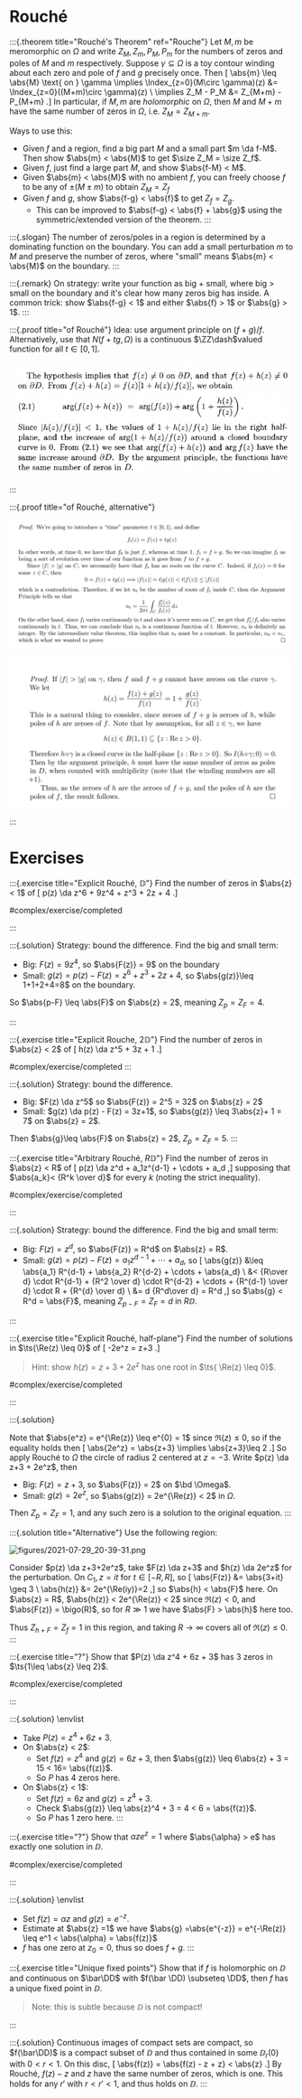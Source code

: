 # Rouché 


:::{.theorem title="Rouché's Theorem" ref="Rouche"}
Let $M, m$ be meromorphic on $\Omega$ and write $Z_M, Z_m, P_M, P_m$ for the numbers of zeros and poles of $M$ and $m$ respectively.
Suppose $\gamma \subseteq \Omega$ is a toy contour winding about each zero and pole of $f$ and $g$ precisely once.
Then
\[
\abs{m} \leq \abs{M} \text{ on } \gamma \implies \Index_{z=0}(M\circ \gamma)(z) 
&= \Index_{z=0}((M+m)\circ \gamma)(z) \\
\implies Z_M - P_M 
&= Z_{M+m} - P_{M+m}
.\]
In particular, if $M, m$ are *holomorphic* on $\Omega$, then $M$ and $M+m$ have the same number of zeros in $\Omega$, i.e. $Z_M = Z_{M+m}$.

Ways to use this: 

- Given $f$ and a region, find a big part $M$ and a small part $m \da f-M$.
  Then show $\abs{m} < \abs{M}$ to get $\size Z_M = \size Z_f$.
- Given $f$, just find a large part $M$, and show $\abs{f-M} < M$.
- Given $\abs{m} < \abs{M}$ with no ambient $f$, you can freely choose $f$ to be any of $\pm (M \pm m)$ to obtain $Z_M = Z_f$
- Given $f$ and $g$, show $\abs{f-g} < \abs{f}$ to get $Z_f = Z_g$.
  - This can be improved to $\abs{f-g} < \abs{f} + \abs{g}$ using the symmetric/extended version of the theorem.
:::

:::{.slogan}
The number of zeros/poles in a region is determined by a dominating function on the boundary.
You can add a small perturbation $m$ to $M$ and preserve the number of zeros, where "small" means $\abs{m} < \abs{M}$ on the boundary.
:::

:::{.remark}
On strategy: write your function as big + small, where big $>$ small on the boundary and it's clear how many zeros big has inside. 
A common trick: show $\abs{f-g} < 1$ and either $\abs{f} > 1$ or $\abs{g} > 1$.
:::

:::{.proof title="of Rouché"}
Idea: use argument principle on $(f+g)/f$.
Alternatively, use that $N(f+tg, \Omega)$ is a continuous $\ZZ\dash$valued function for all $t\in [0, 1]$.

![](figures/2021-12-10_22-23-58.png)

:::

:::{.proof title="of Rouché, alternative"}

![](figures/2021-12-14_16-25-41.png)

![](figures/2021-12-15_02-24-10.png)

:::

# Exercises

:::{.exercise title="Explicit Rouché, $\mathbb{D}$"}
Find the number of zeros in $\abs{z} < 1$ of
\[
p(z) \da z^6 + 9z^4 + z^3 + 2z + 4
.\]

#complex/exercise/completed

:::

:::{.solution}
Strategy: bound the difference.
Find the big and small term:

- Big: $F(z) = 9z^4$, so $\abs{F(z)} = 9$ on the boundary
- Small: $g(z) = p(z) - F(z) = z^6 + z^3 + 2z + 4$, so $\abs{g(z)}\leq 1+1+2+4=8$ on the boundary.


So $\abs{p-F} \leq \abs{F}$ on $\abs{z} = 2$, meaning $Z_{p} = Z_F = 4$.


:::

:::{.exercise title="Explicit Rouche, $2\mathbb{D}$"}
Find the number of zeros in $\abs{z} < 2$ of
\[
h(z) \da z^5 + 3z + 1
.\]


#complex/exercise/completed
:::

:::{.solution}
Strategy: bound the difference.

- Big: $F(z) \da z^5$ so $\abs{F(z)} = 2^5 = 32$ on $\abs{z} = 2$
- Small: $g(z) \da p(z) - F(z) = 3z+1$, so $\abs{g(z)} \leq 3\abs{z}+ 1 = 7$ on $\abs{z} = 2$.

Then $\abs{g}\leq \abs{F}$ on $\abs{z} = 2$, $Z_{p} = Z_F = 5$.
:::

:::{.exercise title="Arbitrary Rouché, $R\mathbb{D}$"}
Find the number of zeros in $\abs{z} < R$ of 
\[
p(z) \da z^d + a_1z^{d-1} + \cdots + a_d
,\]
supposing that
$\abs{a_k}< {R^k \over d}$ for every $k$ (noting the strict inequality).

#complex/exercise/completed

:::

:::{.solution}
Strategy: bound the difference.
Find the big and small term:

- Big: $F(z) = z^d$, so $\abs{F(z)} = R^d$ on $\abs{z} = R$.
- Small: $g(z) = p(z) - F(z) = a_1 z^{d-1} + \cdots + a_d$, so
\[
\abs{g(z)} 
&\leq \abs{a_1} R^{d-1} + \abs{a_2} R^{d-2} + \cdots + \abs{a_d} \\
&< {R\over d} \cdot R^{d-1} + {R^2 \over d} \cdot R^{d-2} + \cdots + {R^{d-1} \over d} \cdot R + {R^{d} \over d} \\
&= d {R^d\over d} = R^d
,\]
so $\abs{g} < R^d = \abs{F}$, meaning $Z_{p-F} = Z_F = d$ in $R\DD$.

:::

:::{.exercise title="Explicit Rouché, half-plane"}
Find the number of solutions in $\ts{\Re(z) \leq 0}$ of
\[
-2e^z = z+3
.\]

> Hint: show $h(z) = z + 3 + 2e^z$ has one root in $\ts{ \Re(z) \leq 0}$.

#complex/exercise/completed

:::

:::{.solution}

Note that $\abs{e^z} = e^{\Re(z)} \leq e^{0} = 1$ since $\Re(z) \leq 0$, so if the equality holds then
\[
\abs{2e^z} = \abs{z+3} \implies \abs{z+3}\leq 2
.\]
So apply Rouché to $\Omega$ the circle of radius 2 centered at $z=-3$.
Write $p(z) \da z+3 + 2e^z$, then

- Big: $F(z) = z+3$, so $\abs{F(z)} = 2$ on $\bd \Omega$.
- Small: $g(z) = 2e^z$, so $\abs{g(z)} = 2e^{\Re(z)} < 2$ in $\Omega$.

Then $Z_p = Z_F = 1$, and any such zero is a solution to the original equation.
:::

:::{.solution title="Alternative"}
Use the following region:

![figures/2021-07-29_20-39-31.png](figures/2021-07-29_20-39-31.png)

Consider $p(z) \da z+3+2e^z$, take $F(z) \da z+3$ and $h(z) \da 2e^z$ for the perturbation.
On $C_1, z=it$ for $t\in [-R, R]$, so
\[
\abs{F(z)} &= \abs{3+it} \geq 3 \\
\abs{h(z)} &= 2e^{\Re(iy)}=2
,\]
so $\abs{h} < \abs{F}$ here.
On $\abs{z} = R$, $\abs{h(z)} < 2e^{\Re(z)} < 2$ since $\Re(z) < 0$, and $\abs{F(z)} = \bigo(R)$, so for $R\gg 1$ we have $\abs{F} > \abs{h}$ here too.

Thus $Z_{h+F} = Z_f = 1$ in this region, and taking $R\to\infty$ covers all of $\Re(z) \leq 0$.
:::

:::{.exercise title="?"}
Show that $P(z) \da z^4 + 6z + 3$ has 3 zeros in $\ts{1\leq \abs{z} \leq 2}$.

#complex/exercise/completed

:::

:::{.solution}
\envlist

- Take $P(z) = z^4 + 6z + 3$.
- On $\abs{z} < 2$:
  - Set $f(z) = z^4$ and $g(z) = 6z + 3$, then $\abs{g(z)} \leq 6\abs{z} + 3 = 15 < 16= \abs{f(z)}$.
  - So $P$ has 4 zeros here.
- On $\abs{z} < 1$:
  - Set $f(z) = 6z$ and $g(z) = z^4 + 3$.
  - Check $\abs{g(z)} \leq \abs{z}^4 + 3 = 4 < 6 = \abs{f(z)}$.
  - So $P$ has 1 zero here.
:::

:::{.exercise title="?"}
Show that $\alpha z e^z = 1$ where $\abs{\alpha} > e$ has exactly one solution in $\DD$.

#complex/exercise/completed

:::

:::{.solution}
\envlist 

- Set $f(z) = \alpha z$ and $g(z) = e^{-z}$.
- Estimate at $\abs{z} =1$ we have $\abs{g} =\abs{e^{-z}} = e^{-\Re(z)} \leq e^1 < \abs{\alpha} = \abs{f(z)}$
- $f$ has one zero at $z_0 = 0$, thus so does $f+g$.
:::

:::{.exercise title="Unique fixed points"}
Show that if $f$ is holomorphic on $\DD$ and continuous on $\bar\DD$ with $f(\bar \DD) \subseteq \DD$, then $f$ has a unique fixed point in $\DD$.

> Note: this is subtle because $\DD$ is not compact!

:::

:::{.solution}
Continuous images of compact sets are compact, so $f(\bar\DD)$ is a compact subset of $\DD$ and thus contained in some $\DD_r(0)$ with $0<r<1$.
On this disc,
\[
\abs{f(z)} = \abs{f(z) - z + z} < \abs{z}
.\]
By Rouché, $f(z)-z$ and $z$ have the same number of zeros, which is one.
This holds for any $r'$ with $r<r'<1$, and thus holds on $\DD$.
:::


